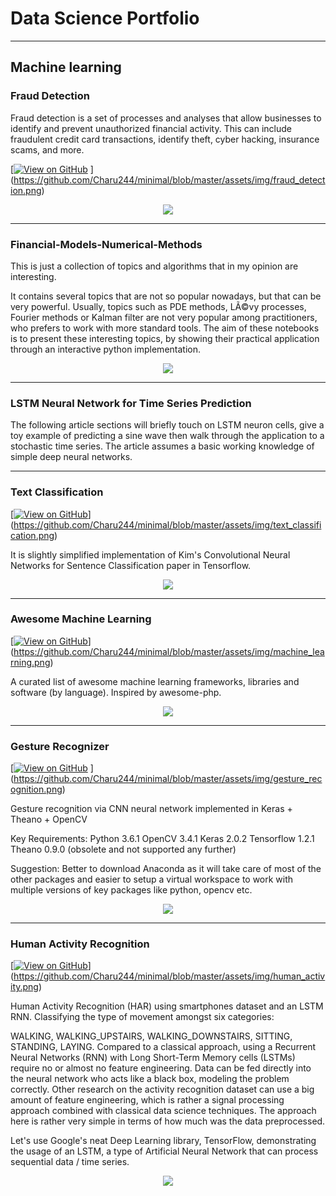# Data Science Portfolio
---
## Machine learning

### Fraud Detection

Fraud detection is a set of processes and analyses that allow businesses to identify and prevent unauthorized financial activity. This can include fraudulent credit card transactions, identify theft, cyber hacking, insurance scams, and more.

[[![View on GitHub](https://img.shields.io/badge/GitHub-View_on_GitHub-blue?logo=GitHub)](https://github.com/sajankedia/fraud_detection)
](https://github.com/Charu244/minimal/blob/master/assets/img/fraud_detection.png)
<center><img src="images/fraud_detection.jpg"/></center>

---
### Financial-Models-Numerical-Methods

This is just a collection of topics and algorithms that in my opinion are interesting.

It contains several topics that are not so popular nowadays, but that can be very powerful. Usually, topics such as PDE methods, LÃ©vy processes, Fourier methods or Kalman filter are not very popular among practitioners, who prefers to work with more standard tools.
The aim of these notebooks is to present these interesting topics, by showing their practical application through an interactive python implementation.

<center><img src="images/financial_modeling.png"/></center>

---
### LSTM Neural Network for Time Series Prediction

The following article sections will briefly touch on LSTM neuron cells, give a toy example of predicting a sine wave then walk through the application to a stochastic time series. The article assumes a basic working knowledge of simple deep neural networks.


---
### Text Classification

[[![View on GitHub](https://img.shields.io/badge/GitHub-View_on_GitHub-blue?logo=GitHub)](https://github.com/sajankedia/cnn-text-classification-tf#readme)](https://github.com/Charu244/minimal/blob/master/assets/img/text_classification.png)

It is slightly simplified implementation of Kim's Convolutional Neural Networks for Sentence Classification paper in Tensorflow.

<center><img src="images/text_classification.png"/></center>

---
### Awesome Machine Learning

[[![View on GitHub](https://img.shields.io/badge/GitHub-View_on_GitHub-blue?logo=GitHub)](https://github.com/sajankedia/awesome-machine-learning)](https://github.com/Charu244/minimal/blob/master/assets/img/machine_learning.png)

A curated list of awesome machine learning frameworks, libraries and software (by language). Inspired by awesome-php.

<center><img src="images/machine_learning.jpg"/></center>

---
### Gesture Recognizer

[[![View on GitHub](https://img.shields.io/badge/GitHub-View_on_GitHub-blue?logo=GitHub)](https://github.com/sajankedia/CNNGestureRecognizer)
](https://github.com/Charu244/minimal/blob/master/assets/img/gesture_recognition.png)

Gesture recognition via CNN neural network implemented in Keras + Theano + OpenCV

Key Requirements: Python 3.6.1 OpenCV 3.4.1 Keras 2.0.2 Tensorflow 1.2.1 Theano 0.9.0 (obsolete and not supported any further)

Suggestion: Better to download Anaconda as it will take care of most of the other packages and easier to setup a virtual workspace to work with multiple versions of key packages like python, opencv etc.

<center><img src="images/gesture_recognition.png"/></center>

---
### Human Activity Recognition

[[![View on GitHub](https://img.shields.io/badge/GitHub-View_on_GitHub-blue?logo=GitHub)](https://github.com/sajankedia/LSTM-Human-Activity-Recognition)](https://github.com/Charu244/minimal/blob/master/assets/img/human_activity.png)

Human Activity Recognition (HAR) using smartphones dataset and an LSTM RNN. Classifying the type of movement amongst six categories:

WALKING,
WALKING_UPSTAIRS,
WALKING_DOWNSTAIRS,
SITTING,
STANDING,
LAYING.
Compared to a classical approach, using a Recurrent Neural Networks (RNN) with Long Short-Term Memory cells (LSTMs) require no or almost no feature engineering. Data can be fed directly into the neural network who acts like a black box, modeling the problem correctly. Other research on the activity recognition dataset can use a big amount of feature engineering, which is rather a signal processing approach combined with classical data science techniques. The approach here is rather very simple in terms of how much was the data preprocessed.

Let's use Google's neat Deep Learning library, TensorFlow, demonstrating the usage of an LSTM, a type of Artificial Neural Network that can process sequential data / time series.

<center><img src="images/human_activity.jpg"/></center>


